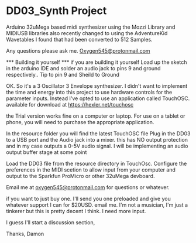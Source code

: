 # DD03_Synth Project

Arduino 32uMega based midi synthesizer using the Mozzi Library and MIDIUSB libraries
also recently changed to using the AdventureKid Wavetables I found that had been converted to 512 Samples.

Any questions please ask me. <Oxygen545@protonmail.com>

*** Building it yourself ***
if you are building it yourself Load up the sketch in the arduino IDE and solder an audio jack to pins 9 and ground respectively.. Tip to pin 9 and Sheild to Ground


OK. So it's a 3 Oscillator 3 Envelope synthesizer. I didn't want to implement the time and energy into this project to use hardware controls for the parameter inputs. 
Instead I've opted to use an application called TouchOSC. available for download at <https://hexler.net/touchosc>

the Trial version works fine on a computer or laptop. For use on a tablet or phone, you will need to purchase the appropriate application.

In the resource folder you will find the latest TouchOSC file
Plug in the DD03 to a USB port and the Audio jack into a mixer. this has NO output protection and in my case outputs a 0-5V audio signal.
I will be implementing an audio output buffer stage at some point

Load the DD03 file from the resource directory in TouchOsc.
Configure the preferences in the MIDI scetion to allow input from your computer and output to the Sparkfun ProMicro or other 32uMega devboard.

Email me at <oxygen545@protonmail.com> for questions or whatever.

if you want to just buy one. I'll send you one preloaded and give you whatever support I can for $20USD. email me. I'm not a musician, I'm just a tinkerer but this is pretty decent I think. I need more input.

I guess I'll start a discussion section,

Thanks,
Damon
